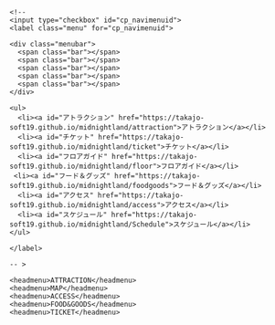 <html>
  
  <link rel="stylesheet" type="text/css" href="menu.css">
  
  <body>
  
  
    <!-- 
    <input type="checkbox" id="cp_navimenuid">
    <label class="menu" for="cp_navimenuid">

    <div class="menubar">
      <span class="bar"></span>
      <span class="bar"></span>
      <span class="bar"></span>
      <span class="bar"></span>
      <span class="bar"></span>
    </div>

    <ul>
      <li><a id="アトラクション" href="https://takajo-soft19.github.io/midnightland/attraction">アトラクション</a></li>
      <li><a id="チケット" href="https://takajo-soft19.github.io/midnightland/ticket">チケット</a></li>
      <li><a id="フロアガイド" href="https://takajo-soft19.github.io/midnightland/floor">フロアガイド</a></li>
     <li><a id="フード＆グッズ" href="https://takajo-soft19.github.io/midnightland/foodgoods">フード＆グッズ</a></li>
      <li><a id="アクセス" href="https://takajo-soft19.github.io/midnightland/access">アクセス</a></li>
      <li><a id="スケジュール" href="https://takajo-soft19.github.io/midnightland/Schedule">スケジュール</a></li>
    </ul>

    </label>
    
    -- >
    
    <headmenu>ATTRACTION</headmenu>
    <headmenu>MAP</headmenu>
    <headmenu>ACCESS</headmenu>
    <headmenu>FOOD&GOODS</headmenu>
    <headmenu>TICKET</headmenu>
   
  </body>
  
</html>

